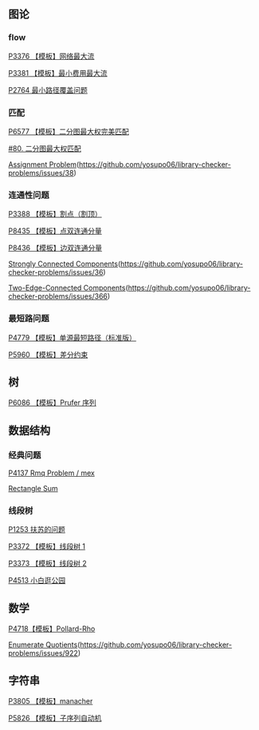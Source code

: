 ## 图论

### flow

[P3376 【模板】网络最大流](https://www.luogu.com.cn/problem/P3376)

[P3381 【模板】最小费用最大流](https://www.luogu.com.cn/problem/P3381)

[P2764 最小路径覆盖问题](https://www.luogu.com.cn/problem/P2764)

### 匹配

[P6577 【模板】二分图最大权完美匹配](https://www.luogu.com.cn/problem/P6577)

[#80. 二分图最大权匹配](https://uoj.ac/problem/80)

[Assignment Problem](https://judge.yosupo.jp/problem/assignment)(https://github.com/yosupo06/library-checker-problems/issues/38)

### 连通性问题

[P3388 【模板】割点（割顶）](https://www.luogu.com.cn/problem/P3388)

[P8435 【模板】点双连通分量](https://www.luogu.com.cn/problem/P8435)

[P8436 【模板】边双连通分量](https://www.luogu.com.cn/problem/P8436)

[Strongly Connected Components](https://judge.yosupo.jp/problem/scc)(https://github.com/yosupo06/library-checker-problems/issues/36)

[Two-Edge-Connected Components](https://judge.yosupo.jp/problem/two_edge_connected_components)(https://github.com/yosupo06/library-checker-problems/issues/366)

### 最短路问题

[P4779 【模板】单源最短路径（标准版）](https://www.luogu.com.cn/problem/P4779)

[P5960 【模板】差分约束](https://www.luogu.com.cn/problem/P5960)

## 树

[P6086 【模板】Prufer 序列](https://www.luogu.com.cn/problem/P6086)

## 数据结构

### 经典问题

[P4137 Rmq Problem / mex](https://www.luogu.com.cn/problem/P4137)

[Rectangle Sum](https://judge.yosupo.jp/problem/rectangle_sum)

### 线段树

[P1253 扶苏的问题](https://www.luogu.com.cn/problem/P1253)

[P3372 【模板】线段树 1](https://www.luogu.com.cn/problem/P3372)

[P3373 【模板】线段树 2](https://www.luogu.com.cn/problem/P3373)

[P4513 小白逛公园](https://www.luogu.com.cn/problem/P4513)

## 数学

[P4718【模板】Pollard-Rho](https://www.luogu.com.cn/problem/P4718)

[Enumerate Quotients](https://judge.yosupo.jp/problem/enumerate_quotients)(https://github.com/yosupo06/library-checker-problems/issues/922)

## 字符串

[P3805 【模板】manacher](https://www.luogu.com.cn/problem/P3805)

[P5826 【模板】子序列自动机](https://www.luogu.com.cn/problem/P5826)

